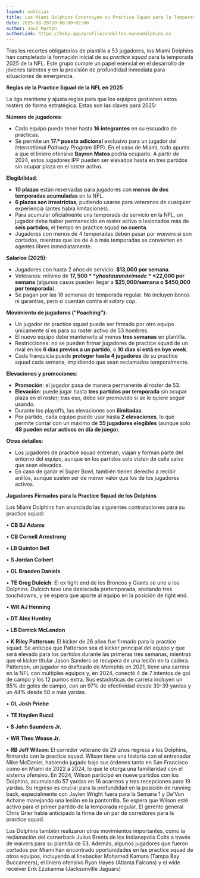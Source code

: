 ```yaml
---
layout: noticias
title: Los Miami Dolphins Construyen su Practice Squad para la Temporada 2025
date: 2025-08-28T10:08:00+02:00
author: Javi Martín
authorLink: https://bsky.app/profile/undolfan.mundodolphins.es
---
```

Tras los recortes obligatorios de plantilla a 53 jugadores, los Miami Dolphins han completado la formación inicial de su _practice squad_ para la temporada 2025 de la NFL. Este grupo cumple un papel esencial en el desarrollo de jóvenes talentos y en la provisión de profundidad inmediata para situaciones de emergencia.

**Reglas de la Practice Squad de la NFL en 2025**

La liga mantiene y ajusta reglas para que los equipos gestionen estos rosters de forma estratégica. Estas son las claves para 2025:

**Número de jugadores**:

- Cada equipo puede tener hasta **16 integrantes** en su escuadra de prácticas.
- Se permite un **17.º puesto adicional** exclusivo para un jugador del _International Pathway Program_ (IPP). En el caso de Miami, todo apunta a que el liniero ofensivo **Bayron Matos** podría ocuparlo. A partir de 2024, estos jugadores IPP pueden ser elevados hasta en tres partidos sin ocupar plaza en el roster activo.

**Elegibilidad**:

- **10 plazas** están reservadas para jugadores con **menos de dos temporadas acumuladas** en la NFL.
- **6 plazas son irrestrictas**, pudiendo usarse para veteranos de cualquier experiencia (antes había limitaciones).
- Para acumular oficialmente una temporada de servicio en la NFL, un jugador debe haber permanecido en roster activo o lesionados más de **seis partidos**; el tiempo en practice squad **no cuenta**.
- Jugadores con menos de 4 temporadas deben pasar por _waivers_ si son cortados, mientras que los de 4 o más temporadas se convierten en agentes libres inmediatamente.

**Salarios (2025)**:

- Jugadores con hasta 2 años de servicio: **$13,000 por semana**.
- Veteranos: mínimo de **$17,500** y hasta un máximo de **$22,000 por semana** (algunos casos pueden llegar a **$25,000/semana o $450,000 por temporada**).
- Se pagan por las 18 semanas de temporada regular. No incluyen bonos ni garantías, pero sí cuentan contra el _salary cap_.

**Movimiento de jugadores (“Poaching”)**:

- Un jugador de practice squad puede ser firmado por otro equipo únicamente si es para su roster activo de 53 hombres.
- El nuevo equipo debe mantenerlo al menos **tres semanas** en plantilla.
- Restricciones: no se pueden firmar jugadores de practice squad de un rival en los **6 días previos a un partido**, o **10 días si está en bye week**.
- Cada franquicia puede **proteger hasta 4 jugadores** de su practice squad cada semana, impidiendo que sean reclamados temporalmente.

**Elevaciones y promociones**:

- **Promoción**: el jugador pasa de manera permanente al roster de 53.
- **Elevación**: puede jugar hasta **tres partidos por temporada** sin ocupar plaza en el roster; tras eso, debe ser promovido si se le quiere seguir usando.
- Durante los playoffs, las elevaciones son **ilimitadas**.
- Por partido, cada equipo puede usar hasta **2 elevaciones**, lo que permite contar con un máximo de **55 jugadores elegibles** (aunque solo **48 pueden estar activos en día de juego**).

**Otros detalles**:

- Los jugadores de practice squad entrenan, viajan y forman parte del entorno del equipo, aunque en los partidos solo visten de calle salvo que sean elevados.
- En caso de ganar el Super Bowl, también tienen derecho a recibir anillos, aunque suelen ser de menor valor que los de los jugadores activos.

**Jugadores Firmados para la Practice Squad de los Dolphins**

Los Miami Dolphins han anunciado las siguientes contrataciones para su practice squad:

• **CB BJ Adams**

• **CB Cornell Armstrong**

• **LB Quinton Bell**

• **S Jordan Colbert**

• **OL Braeden Daniels**

• **TE Greg Dulcich**: El ex tight end de los Broncos y Giants se une a los Dolphins. Dulcich tuvo una destacada pretemporada, anotando tres touchdowns, y se espera que aporte al equipo en la posición de tight end.

• **WR AJ Henning**

• **DT Alex Huntley**

• **LB Derrick McLendon**

• **K Riley Patterson**: El kicker de 26 años fue firmado para la practice squad. Se anticipa que Patterson sea el kicker principal del equipo y que será elevado para los partidos durante las primeras tres semanas, mientras que el kicker titular Jason Sanders se recupera de una lesión en la cadera. Patterson, un jugador no drafteado de Memphis en 2021, tiene una carrera en la NFL con múltiples equipos y, en 2024, conectó 4 de 7 intentos de gol de campo y los 12 puntos extra. Sus estadísticas de carrera incluyen un 85% de goles de campo, con un 97% de efectividad desde 30-39 yardas y un 44% desde 50 o más yardas.

• **OL Josh Priebe**

• **TE Hayden Rucci**

• **S John Saunders Jr.**

• **WR Theo Wease Jr.**

• **RB Jeff Wilson**: El corredor veterano de 29 años regresa a los Dolphins, firmando con la practice squad. Wilson tiene una historia con el entrenador Mike McDaniel, habiendo jugado bajo sus órdenes tanto en San Francisco como en Miami de 2022 a 2024, lo que le otorga una familiaridad con el sistema ofensivo. En 2024, Wilson participó en nueve partidos con los Dolphins, acumulando 57 yardas en 16 acarreos y tres recepciones para 19 yardas. Su regreso es crucial para la profundidad en la posición de running back, especialmente con Jaylen Wright fuera para la Semana 1 y De'Von Achane manejando una lesión en la pantorrilla. Se espera que Wilson esté activo para el primer partido de la temporada regular. El gerente general Chris Grier había anticipado la firma de un par de corredores para la practice squad.

Los Dolphins también realizaron otros movimientos importantes, como la reclamación del cornerback Julius Brents de los Indianapolis Colts a través de waivers para su plantilla de 53. Además, algunos jugadores que fueron cortados por Miami han encontrado oportunidades en las practice squad de otros equipos, incluyendo al linebacker Mohamed Kamara (Tampa Bay Buccaneers), el liniero ofensivo Ryan Hayes (Atlanta Falcons) y el wide receiver Erik Ezukanma (Jacksonville Jaguars)
